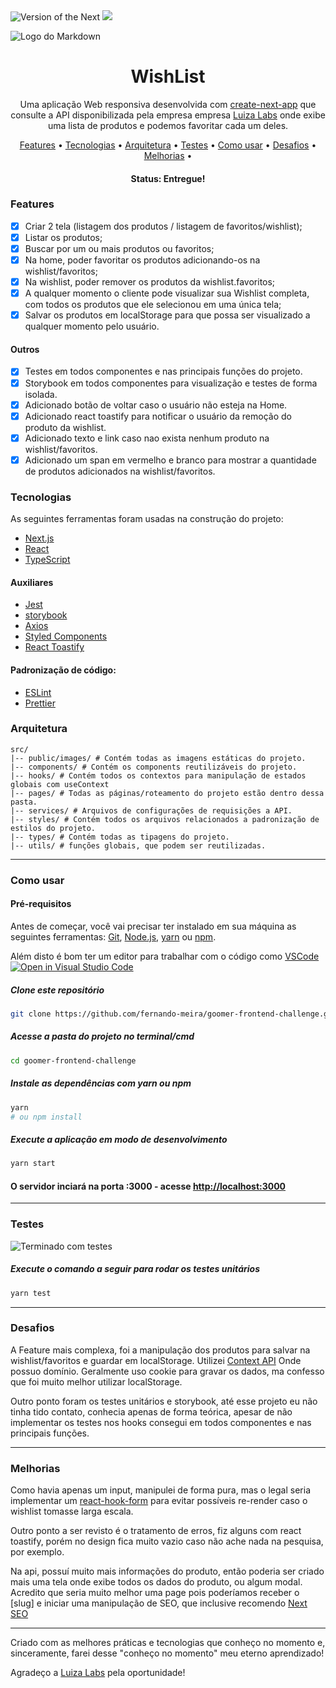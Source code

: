 <div>
  <img src="https://img.shields.io/static/v1?label=Next&message=12.1.0&color=#009CA3%3CCOLOR%3E&style=plastic%3CSTYLE%3E&logo=react%3CLOGO%3E" alt="Version of the Next" />

  <img src="https://img.shields.io/static/v1?label=progress&message=99%&color=#009CA3%3CCOLOR%3E&style=plastic%3CSTYLE%3E&logo=react%3CLOGO%3E" />
</div>

![Logo do Markdown](/images/png/luiza-labs.png)

<h1 align="center">WishList</h1>

<p align="center">
  Uma aplicação Web responsiva desenvolvida com <a href="https://nextjs.org/">create-next-app</a> que consulte a API disponibilizada pela empresa empresa <a href="https://github.com/luizalabs">Luiza Labs</a> onde exibe uma lista de produtos e podemos favoritar cada um deles.
</p>

<p align="center">
 <a href="#features">Features</a> •
 <a href="#-tecnologias">Tecnologias</a> •
 <a href="#arquitetura">Arquitetura</a> •
 <a href="#testes">Testes</a> •
 <a href="#como-usar">Como usar</a> •
 <a href="#desafios">Desafios</a> •
 <a href="#melhorias">Melhorias</a> •
</p>

<h4 align="center">
	 Status: Entregue!
</h4>

### Features

- [x] Criar 2 tela (listagem dos produtos / listagem de favoritos/wishlist);
- [x] Listar os produtos;
- [x] Buscar por um ou mais produtos ou favoritos;
- [x] Na home, poder favoritar os produtos adicionando-os na wishlist/favoritos;
- [x] Na wishlist, poder remover os produtos da wishlist.favoritos;
- [x] A qualquer momento o cliente pode visualizar sua Wishlist completa, com todos os produtos que ele selecionou em uma única tela;
- [x] Salvar os produtos em localStorage para que possa ser visualizado a qualquer momento pelo usuário.

#### Outros

- [x] Testes em todos componentes e nas principais funções do projeto.
- [x] Storybook em todos componentes para visualização e testes de forma isolada.
- [x] Adicionado botão de voltar caso o usuário não esteja na Home.
- [x] Adicionado react toastify para notificar o usuário da remoção do produto da wishlist.
- [x] Adicionado texto e link caso nao exista nenhum produto na wishlist/favoritos.
- [x] Adicionado um span em vermelho e branco para mostrar a quantidade de produtos adicionados na wishlist/favoritos.

### Tecnologias

As seguintes ferramentas foram usadas na construção do projeto:

- [Next.js](https://nextjs.org/)
- [React](https://pt-br.reactjs.org/)
- [TypeScript](https://www.typescriptlang.org/)


#### Auxiliares

- [Jest](https://jestjs.io/)
- [storybook](https://storybook.js.org/)
- [Axios](https://github.com/axios/axios)
- [Styled Components](https://styled-components.com/)
- [React Toastify](https://www.npmjs.com/package/react-toastify)

#### Padronização de código:

- [ESLint](https://eslint.org/)
- [Prettier](https://prettier.io/)

### Arquitetura

```shell
src/
|-- public/images/ # Contém todas as imagens estáticas do projeto.
|-- components/ # Contém os components reutilizáveis do projeto.
|-- hooks/ # Contém todos os contextos para manipulação de estados globais com useContext
|-- pages/ # Todas as páginas/roteamento do projeto estão dentro dessa pasta.
|-- services/ # Arquivos de configurações de requisições a API.
|-- styles/ # Contém todos os arquivos relacionados a padronização de estilos do projeto.
|-- types/ # Contém todas as tipagens do projeto.
|-- utils/ # funções globais, que podem ser reutilizadas.
```
---

### Como usar
#### Pré-requisitos

Antes de começar, você vai precisar ter instalado em sua máquina as seguintes ferramentas:
[Git](https://git-scm.com), [Node.js](https://nodejs.org/en/), [yarn](https://yarnpkg.com/) ou [npm](https://www.npmjs.com/package/npm).

Além disto é bom ter um editor para trabalhar com o código como [VSCode](https://code.visualstudio.com/) [![Open in Visual Studio Code](https://open.vscode.dev/badges/open-in-vscode.svg)](https://open.vscode.dev/Naereen/badges)

##### Clone este repositório
```bash
git clone https://github.com/fernando-meira/goomer-frontend-challenge.git
```
##### Acesse a pasta do projeto no terminal/cmd
```bash
cd goomer-frontend-challenge
```
##### Instale as dependências com yarn ou npm
```bash
yarn
# ou npm install
```
##### Execute a aplicação em modo de desenvolvimento
```bash
yarn start
```
#### O servidor inciará na porta :3000 - acesse <http://localhost:3000>

---

### Testes

![Terminado com testes](/images/png/tests.png)

##### Execute o comando a seguir para rodar os testes unitários
```bash
yarn test
```
___


### Desafios
<p> A Feature mais complexa, foi a manipulação dos produtos para salvar na wishlist/favoritos e guardar em localStorage. Utilizei <a href="https://pt-br.reactjs.org/">Context API</a> Onde possuo domínio. Geralmente uso cookie para gravar os dados, ma confesso que foi muito melhor utilizar localStorage.

Outro ponto foram os testes unitários e storybook, até esse projeto eu não tinha tido contato, conhecia apenas de forma teórica, apesar de não implementar os testes nos hooks consegui em todos componentes e nas principais funções.
</p>

---

### Melhorias
<p> Como havia apenas um input, manipulei de forma pura, mas o legal seria implementar um <a href="https://react-hook-form.com/">react-hook-form</a> para evitar possíveis re-render caso o wishlist tomasse larga escala.

Outro ponto a ser revisto é o tratamento de erros, fiz alguns com react toastify, porém no design fica muito vazio caso não ache nada na pesquisa, por exemplo.

Na api, possuí muito mais informações do produto, então poderia ser criado mais uma tela onde exibe todos os dados do produto, ou algum modal. Acredito que seria muito melhor uma page pois poderíamos receber o [slug] e iniciar uma manipulação de SEO, que inclusive recomendo <a href="https://www.npmjs.com/package/next-seo">Next SEO</a></p>

---

<p>Criado com as melhores práticas e tecnologias que conheço no momento e, sinceramente, farei desse "conheço no momento" meu eterno aprendizado!</p>


<p>Agradeço a <a href="https://github.com/luizalabs">Luiza Labs</a> pela oportunidade!</p>

